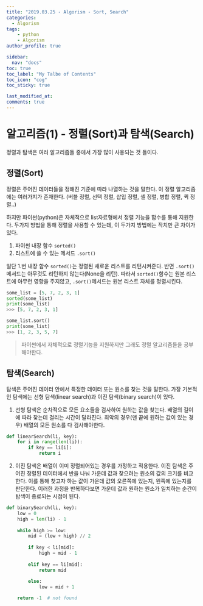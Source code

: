 ```yaml
---
title: "2019.03.25 - Algorism - Sort, Search"
categories: 
  - Algorism
tags:
    - python
    - Algorism
author_profile: true

sidebar:
  nav: "docs"
toc: true
toc_label: "My Talbe of Contents"
toc_icon: "cog"
toc_sticky: true

last_modified_at:
comments: true
---
```


# 알고리즘(1) - 정렬(Sort)과 탐색(Search)

정렬과 탐색은 여러 알고리즘들 중에서 가장 많이 사용되는 것 들이다. 

## 정렬(Sort)

정렬은 주어진 데이터들을 정해진 기준에 따라 나열하는 것을 말한다. 이 정렬 알고리즘에는 여러가지가 존재한다. (버블 정렬, 선택 정렬, 삽입 정렬, 셸 정렬, 병합 정렬, 퀵 정렬..) 

하지만 파이썬(python)은 자체적으로 list자료형에서 정렬 기능을 함수를 통해 지원한다. 두가지 방법을 통해 정렬을 사용할 수 있는데, 이 두가지 방법에는 작치만 큰 차이가 있다. 

1. 파이썬 내장 함수 `sorted()`
2. 리스트에 쓸 수 있는 메서드 `.sort()`

일단 1.번 내장 함수 `sorted()`는 정렬된 새로운 리스트를 리턴시켜준다. 반면 `.sort()`메서드는 아무것도 리턴하지 않는다(None을 리턴). 따라서 `sorted()`함수는 원본 리스트에 아무런 영향을 주지않고, `.sort()`메서드는 원본 리스트 자체를 정렬시킨다.

```python
some_list = [5, 7, 2, 3, 1]
sorted(some_list)
print(some_list)
>>> [5, 7, 2, 3, 1]

some_list.sort()
print(some_list)
>>> [1, 2, 3, 5, 7]
```
> 파이썬에서 자체적으로 정렬기능을 지원하지만 그래도 정렬 알고리즘들을 공부해야한다. 


## 탐색(Search)

탐색은 주어진 데이터 안에서 특정한 데이터 또는 원소를 찾는 것을 말한다. 가장 기본적인 탐색에는 선형 탐색(linear search)과 이진 탐색(binary search)이 있다.

1. 선형 탐색은 순차적으로 모든 요소들을 검사하여 원하는 값을 찾는다. 배열의 길이에 따라 찾는데 걸리는 시간이 달라진다. 최악의 경우(맨 끝에 원하는 값이 있는 경우) 배열의 모든 원소를 다 검사해야한다.

```python
def linearSearch(li, key):
    for i in range(len(li)):
        if key == li[i]:
            return i
```


2. 이진 탐색은 배열이 이미 정렬되어있는 경우를 가정하고 적용한다. 이진 탐색은 주어진 정렬된 데이터에서 반을 나눠 가운데 값과 찾으려는 원소의 값의 크기를 비교한다. 이를 통해 찾고자 하는 값이 가운데 값의 오른쪽에 있는지, 왼쪽에 있는지를 판단한다. 이러한 과정을 반복하다보면 가운데 값과 원하는 원소가 일치하는 순간이 탐색이 종료되는 시점이 된다.

```python
def binarySearch(li, key):
	low = 0
	high = len(li) - 1
	
	while high >= low:
		mid = (low + high) // 2
		
		if key < li[mid]:
			high = mid - 1
			
		elif key == li[mid]:
			return mid
		
		else:
			low = mid + 1

	return -1  # not found
```